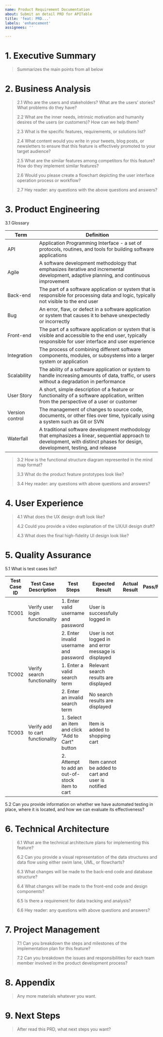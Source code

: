 ```yaml
---
name: Product Requirement Documentation
about: Submit an detail PRD for APITable
title: 'feat: PRD...'
labels: 'enhancement'
assignees: ''

---
```


# 1. Executive Summary
> Summarizes the main points from all below


# 2. Business Analysis

> 2.1 Who are the users and stakeholders? What are the users' stories? What problems do they have?
>
> 2.2 What are the inner needs, intrinsic motivation and humanity desires of the users (or customers)? How can we help them?
>
> 2.3 What is the specific features, requirements, or solutions list?
>
> 2.4 What content would you write in your tweets, blog posts, or newsletters to ensure that this feature is effectively promoted to your target audience?
>
> 2.5 What are the similar features among competitors for this feature? How do they implement similar features?
>
> 2.6 Would you please create a flowchart depicting the user interface operation process or workflow?
>
> 2.7 Hey reader: any questions with the above questions and answers?

# 3. Product Engineering

3.1 Glossary

| Term | Definition |
|----|----|
| API | Application Programming Interface - a set of protocols, routines, and tools for building software applications |
| Agile | A software development methodology that emphasizes iterative and incremental development, adaptive planning, and continuous improvement |
| Back-end | The part of a software application or system that is responsible for processing data and logic, typically not visible to the end user |
| Bug | An error, flaw, or defect in a software application or system that causes it to behave unexpectedly or incorrectly |
| Front-end | The part of a software application or system that is visible and accessible to the end user, typically responsible for user interface and user experience |
| Integration | The process of combining different software components, modules, or subsystems into a larger system or application |
| Scalability | The ability of a software application or system to handle increasing amounts of data, traffic, or users without a degradation in performance |
| User Story | A short, simple description of a feature or functionality of a software application, written from the perspective of a user or customer |
| Version control | The management of changes to source code, documents, or other files over time, typically using a system such as Git or SVN |
| Waterfall | A traditional software development methodology that emphasizes a linear, sequential approach to development, with distinct phases for design, development, testing, and release |

> 3.2 How is the functional structure diagram represented in the mind map format?
>
> 3.3 What do the product feature prototypes look like?
>
> 3.4  Hey reader: any questions with above questions and answers?


# 4. User Experience

> 4.1 What does the UX design draft look like?
>
> 4.2 Could you provide a video explanation of the UX/UI design draft?
>
> 4.3 What does the final high-fidelity UI design look like?


# 5. Quality Assurance

5.1 What is test cases list?

| Test Case ID | Test Case Description | Test Steps | Expected Result | Actual Result | Pass/Fail |
|----|----|----|----|----|----|
| TC001 | Verify user login functionality | 1. Enter valid username and password | User is successfully logged in |    |    |
|    |    | 2. Enter invalid username and password | User is not logged in and error message is displayed |    |    |
| TC002 | Verify search functionality | 1. Enter a valid search term | Relevant search results are displayed |    |    |
|    |    | 2. Enter an invalid search term | No search results are displayed |    |    |
| TC003 | Verify add to cart functionality | 1. Select an item and click "Add to Cart" button | Item is added to shopping cart |    |    |
|    |    | 2. Attempt to add an out-of-stock item to cart | Item cannot be added to cart and user is notified |    |    |

5.2 Can you provide information on whether we have automated testing in place, where it is located, and how we can evaluate its effectiveness?


# 6. Technical Architecture

> 6.1 What are the technical architecture plans for implementing this feature?
>
> 6.2 Can you provide a visual representation of the data structures and data flow using either swim lane, UML, or flowcharts?
>
> 6.3 What changes will be made to the back-end code and database structure?
>
> 6.4 What changes will be made to the front-end code and design components?
>
> 6.5 Is there a requirement for data tracking and analysis?
>
> 6.6  Hey reader: any questions with above questions and answers?

# 7. Project Management

> 7.1 Can you breakdown the steps and milestones of the implementation plan for this feature?
>
> 7.2 Can you breakdown the issues and responsibilities for each team member involved in the product development process?

# 8. Appendix

> Any more materials whatever you want.

# 9. Next Steps

> After read this PRD, what next steps you want?


